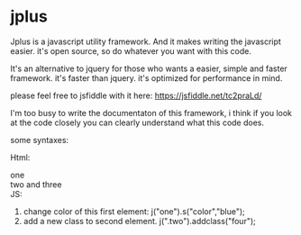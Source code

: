 # jplus
Jplus is a javascript utility framework. And it makes writing the javascript easier.  it's open source, so do whatever you want with this code.

It's an alternative to jquery for those who wants a easier, simple and faster framework. it's faster than jquery. it's optimized for performance in mind. 

please feel free to jsfiddle with it here: https://jsfiddle.net/tc2praLd/


I'm too busy to write the documentaton of this framework, i think if you look at the code closely you can clearly understand what this code does. 

some syntaxes: 

Html:

<div id='one'>one</div> 
<div class='two three'>two and three</div>
JS:

1. change color of this first element:
    j("one").s("color","blue");
2. add a new class to second element.
    j(".two").addclass("four");
